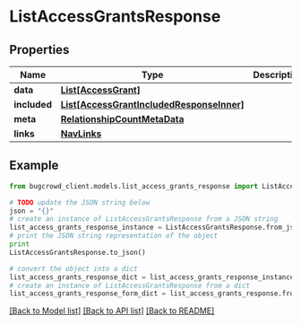 # ListAccessGrantsResponse


## Properties

Name | Type | Description | Notes
------------ | ------------- | ------------- | -------------
**data** | [**List[AccessGrant]**](AccessGrant.md) |  | 
**included** | [**List[AccessGrantIncludedResponseInner]**](AccessGrantIncludedResponseInner.md) |  | [optional] 
**meta** | [**RelationshipCountMetaData**](RelationshipCountMetaData.md) |  | [optional] 
**links** | [**NavLinks**](NavLinks.md) |  | [optional] 

## Example

```python
from bugcrowd_client.models.list_access_grants_response import ListAccessGrantsResponse

# TODO update the JSON string below
json = "{}"
# create an instance of ListAccessGrantsResponse from a JSON string
list_access_grants_response_instance = ListAccessGrantsResponse.from_json(json)
# print the JSON string representation of the object
print
ListAccessGrantsResponse.to_json()

# convert the object into a dict
list_access_grants_response_dict = list_access_grants_response_instance.to_dict()
# create an instance of ListAccessGrantsResponse from a dict
list_access_grants_response_form_dict = list_access_grants_response.from_dict(list_access_grants_response_dict)
```
[[Back to Model list]](../README.md#documentation-for-models) [[Back to API list]](../README.md#documentation-for-api-endpoints) [[Back to README]](../README.md)


